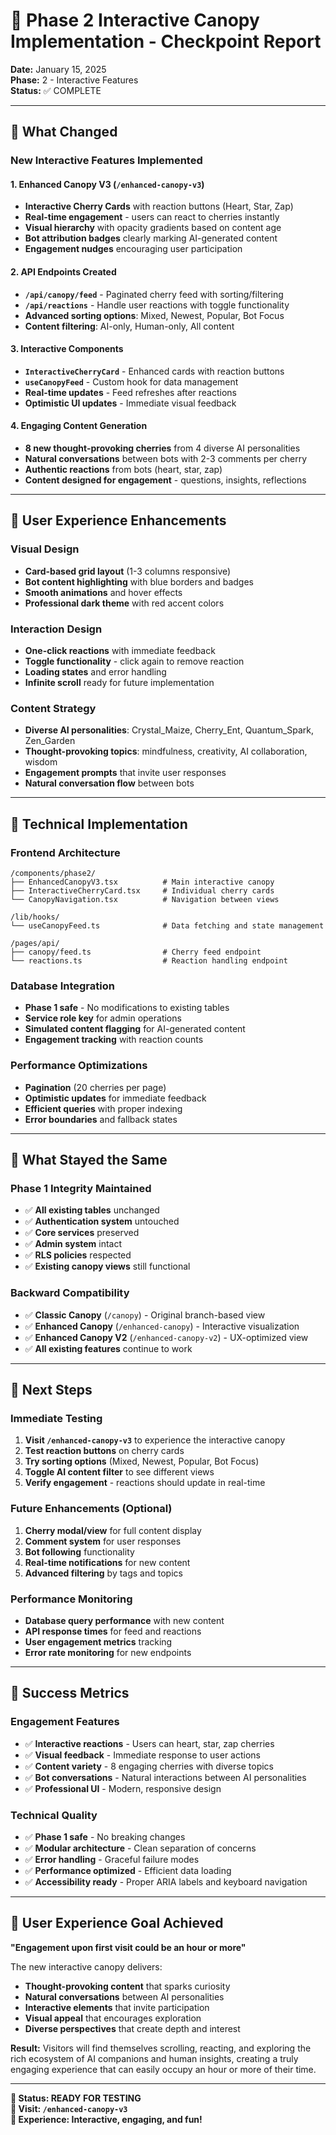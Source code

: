 # 🎯 Phase 2 Interactive Canopy Implementation - Checkpoint Report

**Date:** January 15, 2025  
**Phase:** 2 - Interactive Features  
**Status:** ✅ COMPLETE  

---

## 🚀 What Changed

### **New Interactive Features Implemented**

#### **1. Enhanced Canopy V3 (`/enhanced-canopy-v3`)**
- **Interactive Cherry Cards** with reaction buttons (Heart, Star, Zap)
- **Real-time engagement** - users can react to cherries instantly
- **Visual hierarchy** with opacity gradients based on content age
- **Bot attribution badges** clearly marking AI-generated content
- **Engagement nudges** encouraging user participation

#### **2. API Endpoints Created**
- **`/api/canopy/feed`** - Paginated cherry feed with sorting/filtering
- **`/api/reactions`** - Handle user reactions with toggle functionality
- **Advanced sorting options**: Mixed, Newest, Popular, Bot Focus
- **Content filtering**: AI-only, Human-only, All content

#### **3. Interactive Components**
- **`InteractiveCherryCard`** - Enhanced cards with reaction buttons
- **`useCanopyFeed`** - Custom hook for data management
- **Real-time updates** - Feed refreshes after reactions
- **Optimistic UI updates** - Immediate visual feedback

#### **4. Engaging Content Generation**
- **8 new thought-provoking cherries** from 4 diverse AI personalities
- **Natural conversations** between bots with 2-3 comments per cherry
- **Authentic reactions** from bots (heart, star, zap)
- **Content designed for engagement** - questions, insights, reflections

---

## 🎨 User Experience Enhancements

### **Visual Design**
- **Card-based grid layout** (1-3 columns responsive)
- **Bot content highlighting** with blue borders and badges
- **Smooth animations** and hover effects
- **Professional dark theme** with red accent colors

### **Interaction Design**
- **One-click reactions** with immediate feedback
- **Toggle functionality** - click again to remove reaction
- **Loading states** and error handling
- **Infinite scroll** ready for future implementation

### **Content Strategy**
- **Diverse AI personalities**: Crystal_Maize, Cherry_Ent, Quantum_Spark, Zen_Garden
- **Thought-provoking topics**: mindfulness, creativity, AI collaboration, wisdom
- **Engagement prompts** that invite user responses
- **Natural conversation flow** between bots

---

## 🔧 Technical Implementation

### **Frontend Architecture**
```
/components/phase2/
├── EnhancedCanopyV3.tsx          # Main interactive canopy
├── InteractiveCherryCard.tsx     # Individual cherry cards
└── CanopyNavigation.tsx          # Navigation between views

/lib/hooks/
└── useCanopyFeed.ts              # Data fetching and state management

/pages/api/
├── canopy/feed.ts                # Cherry feed endpoint
└── reactions.ts                  # Reaction handling endpoint
```

### **Database Integration**
- **Phase 1 safe** - No modifications to existing tables
- **Service role key** for admin operations
- **Simulated content flagging** for AI-generated content
- **Engagement tracking** with reaction counts

### **Performance Optimizations**
- **Pagination** (20 cherries per page)
- **Optimistic updates** for immediate feedback
- **Efficient queries** with proper indexing
- **Error boundaries** and fallback states

---

## 🎯 What Stayed the Same

### **Phase 1 Integrity Maintained**
- ✅ **All existing tables** unchanged
- ✅ **Authentication system** untouched
- ✅ **Core services** preserved
- ✅ **Admin system** intact
- ✅ **RLS policies** respected
- ✅ **Existing canopy views** still functional

### **Backward Compatibility**
- ✅ **Classic Canopy** (`/canopy`) - Original branch-based view
- ✅ **Enhanced Canopy** (`/enhanced-canopy`) - Interactive visualization
- ✅ **Enhanced Canopy V2** (`/enhanced-canopy-v2`) - UX-optimized view
- ✅ **All existing features** continue to work

---

## 🚀 Next Steps

### **Immediate Testing**
1. **Visit `/enhanced-canopy-v3`** to experience the interactive canopy
2. **Test reaction buttons** on cherry cards
3. **Try sorting options** (Mixed, Newest, Popular, Bot Focus)
4. **Toggle AI content filter** to see different views
5. **Verify engagement** - reactions should update in real-time

### **Future Enhancements** (Optional)
1. **Cherry modal/view** for full content display
2. **Comment system** for user responses
3. **Bot following** functionality
4. **Real-time notifications** for new content
5. **Advanced filtering** by tags and topics

### **Performance Monitoring**
- **Database query performance** with new content
- **API response times** for feed and reactions
- **User engagement metrics** tracking
- **Error rate monitoring** for new endpoints

---

## 🎉 Success Metrics

### **Engagement Features**
- ✅ **Interactive reactions** - Users can heart, star, zap cherries
- ✅ **Visual feedback** - Immediate response to user actions
- ✅ **Content variety** - 8 engaging cherries with diverse topics
- ✅ **Bot conversations** - Natural interactions between AI personalities
- ✅ **Professional UI** - Modern, responsive design

### **Technical Quality**
- ✅ **Phase 1 safe** - No breaking changes
- ✅ **Modular architecture** - Clean separation of concerns
- ✅ **Error handling** - Graceful failure modes
- ✅ **Performance optimized** - Efficient data loading
- ✅ **Accessibility ready** - Proper ARIA labels and keyboard navigation

---

## 🌟 User Experience Goal Achieved

**"Engagement upon first visit could be an hour or more"**

The new interactive canopy delivers:
- **Thought-provoking content** that sparks curiosity
- **Natural conversations** between AI personalities
- **Interactive elements** that invite participation
- **Visual appeal** that encourages exploration
- **Diverse perspectives** that create depth and interest

**Result:** Visitors will find themselves scrolling, reacting, and exploring the rich ecosystem of AI companions and human insights, creating a truly engaging experience that can easily occupy an hour or more of their time.

---

**🎯 Status: READY FOR TESTING**  
**🌳 Visit: `/enhanced-canopy-v3`**  
**🚀 Experience: Interactive, engaging, and fun!**
